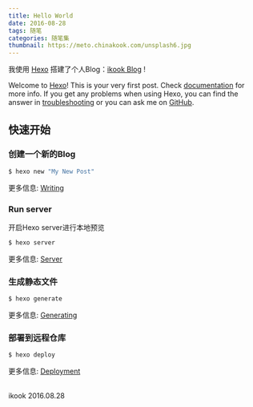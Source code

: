 ```yaml
---
title: Hello World
date: 2016-08-28
tags: 随笔
categories: 随笔集
thumbnail: https://meto.chinakook.com/unsplash6.jpg
---
```


我使用 [Hexo](https://hexo.io/) 搭建了个人Blog：[ikook Blog](http://ikookblog.com/) !

<!--more-->

Welcome to [Hexo](https://hexo.io/)! This is your very first post. Check [documentation](https://hexo.io/docs/) for more info. If you get any problems when using Hexo, you can find the answer in [troubleshooting](https://hexo.io/docs/troubleshooting.html) or you can ask me on [GitHub](https://github.com/hexojs/hexo/issues).

## 快速开始

### 创建一个新的Blog

``` bash
$ hexo new "My New Post"
```

更多信息: [Writing](https://hexo.io/docs/writing.html)

### Run server

开启Hexo server进行本地预览

``` bash
$ hexo server
```

更多信息: [Server](https://hexo.io/docs/server.html)

### 生成静态文件

``` bash
$ hexo generate
```

更多信息: [Generating](https://hexo.io/docs/generating.html)

### 部署到远程仓库

``` bash
$ hexo deploy
```

更多信息: [Deployment](https://hexo.io/docs/deployment.html)



<br>ikook
2016.08.28

